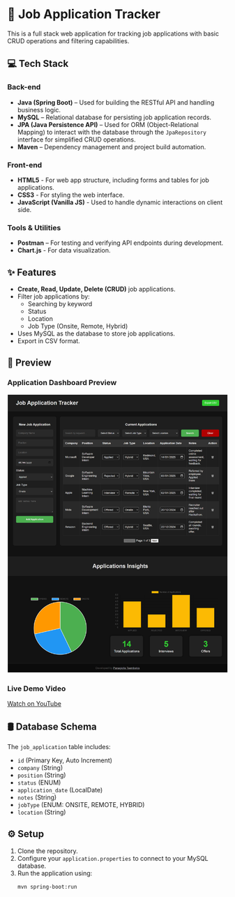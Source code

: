 # 💼 Job Application Tracker

This is a full stack web application for tracking job applications with basic CRUD operations and filtering capabilities.

## 💻 Tech Stack
### Back-end
- **Java (Spring Boot)** – Used for building the RESTful API and handling business logic.
- **MySQL** – Relational database for persisting job application records.
- **JPA (Java Persistence API)** – Used for ORM (Object-Relational Mapping) to interact with the database through the `JpaRepository` interface for simplified CRUD operations.
- **Maven** – Dependency management and project build automation.

### Front-end
- **HTML5** - For web app structure, including forms and tables for job applications.
- **CSS3** - For styling the web interface.
- **JavaScript (Vanilla JS)** - Used to handle dynamic interactions on client side.

### Tools & Utilities
- **Postman** – For testing and verifying API endpoints during development.
- **Chart.js** - For data visualization.

## ✨ Features
- **Create, Read, Update, Delete (CRUD)** job applications.
- Filter job applications by:
  - Searching by keyword
  - Status
  - Location
  - Job Type (Onsite, Remote, Hybrid)
- Uses MySQL as the database to store job applications.
- Export in CSV format.

## 👀 Preview

### Application Dashboard Preview
<img src="./assets/full-page-preview.png" alt="Application Tracker Preview" style="width:600px; border: 0.5px solid white;">

### Live Demo Video
[Watch on YouTube](https://www.youtube.com/watch?v=RFmE6xdIeuE&ab_channel=PanagiotisTsembekis)


## 🛢 Database Schema
The `job_application` table includes:
- `id` (Primary Key, Auto Increment)
- `company` (String)
- `position` (String)
- `status` (ENUM)
- `application_date` (LocalDate)
- `notes` (String)
- `jobType` (ENUM: ONSITE, REMOTE, HYBRID)
- `location` (String)

## ⚙️ Setup
1. Clone the repository.
2. Configure your `application.properties` to connect to your MySQL database.
3. Run the application using:
   ```bash
   mvn spring-boot:run
   ```
